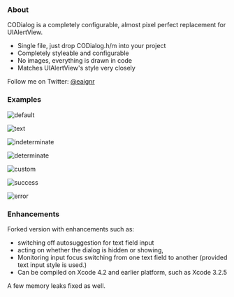 ### About


CODialog is a completely configurable, almost pixel perfect replacement for UIAlertView.

- Single file, just drop CODialog.h/m into your project
- Completely styleable and configurable
- No images, everything is drawn in code
- Matches UIAlertView's style very closely

Follow me on Twitter: [@eaignr](https://twitter.com/#!/eaignr)

### Examples

![default](https://github.com/eaigner/CODialog/raw/resources/Res/default.png)</td>

![text](https://github.com/eaigner/CODialog/raw/resources/Res/textfields.png)</td>

![indeterminate](https://github.com/eaigner/CODialog/raw/resources/Res/indeterminate.png)

![determinate](https://github.com/eaigner/CODialog/raw/resources/Res/determinate.png)

![custom](https://github.com/eaigner/CODialog/raw/resources/Res/custom.png)

![success](https://github.com/eaigner/CODialog/raw/resources/Res/success.png)

![error](https://github.com/eaigner/CODialog/raw/resources/Res/error.png)

### Enhancements

Forked version with enhancements such as:
  - switching off autosuggestion for text field input
  - acting on whether the dialog is hidden or showing, 
  - Monitoring input focus switching from one text field to another (provided text input style is used.)
  - Can be compiled on Xcode 4.2 and earlier platform, such as Xcode 3.2.5
    
A few memory leaks fixed as well.

